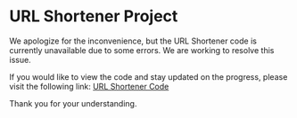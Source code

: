 # URL Shortener Project

We apologize for the inconvenience, but the URL Shortener code is currently unavailable due to some errors. We are working to resolve this issue.

If you would like to view the code and stay updated on the progress, please visit the following link:
[URL Shortener Code](https://replit.com/@SarfarazUnar/URL-Shortner)

Thank you for your understanding.
